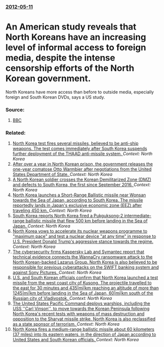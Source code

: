 ### [2012-05-11](/news/2012/05/11/index.md)

# An American study reveals that North Koreans have an increasing level of informal access to foreign media, despite the intense censorship efforts of the North Korean government. 

North Koreans have more access than before to outside media, especially foreign and South Korean DVDs, says a US study.


### Source:

1. [BBC](http://www.bbc.co.uk/news/world-asia-18030692)

### Related:

1. [North Korea test fires several missiles, believed to be anti-ship weapons. The test comes immediately after South Korea suspends further deployment of the THAAD anti-missile system. ](/news/2017/06/8/north-korea-test-fires-several-missiles-believed-to-be-anti-ship-weapons-the-test-comes-immediately-after-south-korea-suspends-further-dep.md) _Context: North Korea_
2. [After over a year in North Korean prison, the government releases the one-year comatose Otto Warmbier after negotiations from the United States Department of State. ](/news/2017/06/13/after-over-a-year-in-north-korean-prison-the-government-releases-the-one-year-comatose-otto-warmbier-after-negotiations-from-the-united-sta.md) _Context: North Korea_
3. [A North Korean soldier crosses the Korean Demilitarized Zone (DMZ) and defects to South Korea, the first since September 2016. ](/news/2017/06/13/a-north-korean-soldier-crosses-the-korean-demilitarized-zone-dmz-and-defects-to-south-korea-the-first-since-september-2016.md) _Context: North Korea_
4. [North Korea launches a Short-Range Ballistic missile near Wonsan towards the Sea of Japan, according to South Korea. The missile reportedly lands in Japan's exclusive economic zone (EEZ) after traveling 450 km. ](/news/2017/05/29/north-korea-launches-a-short-range-ballistic-missile-near-wansan-towards-the-sea-of-japan-according-to-south-korea-the-missile-reportedly.md) _Context: North Korea_
5. [South Korea reports North Korea fired a Pukguksong-2 intermediate-range ballistic missile that flew 500 km before landing in the Sea of Japan. ](/news/2017/05/21/south-korea-reports-north-korea-fired-a-pukguksong-2-intermediate-range-ballistic-missile-that-flew-500-km-before-landing-in-the-sea-of-japa.md) _Context: North Korea_
6. [  North Korea vows to accelerate its nuclear weapons programme to "maximum pace" and test a nuclear device "at any time" in response to U.S. President Donald Trump's aggressive stance towards the regime. ](/news/2017/05/2/north-korea-vows-to-accelerate-its-nuclear-weapons-programme-to-amaximum-pacea-and-test-a-nuclear-device-aat-any-timea-in-response.md) _Context: North Korea_
7. [The cybersecurity firms Kaspersky Lab and Symantec report that technical evidence connects the WannaCry ransomware attack to the North Korean-backed Lazarus Group. North Korea is also believed to be responsible for previous cyberattacks on the SWIFT banking system and against Sony Pictures. ](/news/2017/05/16/the-cybersecurity-firms-kaspersky-lab-and-symantec-report-that-technical-evidence-connects-the-wannacry-ransomware-attack-to-the-north-korea.md) _Context: North Korea_
8. [U.S. and South Korean officials confirm that North Korea launched a test missile from the west coast city of Kusong. The projectile travelled to the east for 30 minutes and 435|mi|km reaching an altitude of more than 1245|mi|km before landing in the Sea of Japan, 60|mi|km south of the Russian city of Vladivostok. ](/news/2017/05/14/u-s-and-south-korean-officials-confirm-that-north-korea-launched-a-test-missile-from-the-west-coast-city-of-kusong-the-projectile-travelle.md) _Context: North Korea_
9. [The United States Pacific Command deploys warships, including the USS ''Carl Vinson'', to move towards the Korean Peninsula following North Korea's recent tests with weapons of mass destruction and opposition to the Sharyat missile strike. North Korea is also reclassified as a state sponsor of terrorism. ](/news/2017/04/9/the-united-states-pacific-command-deploys-warships-including-the-uss-carl-vinson-to-move-towards-the-korean-peninsula-following-north.md) _Context: North Korea_
10. [North Korea fires a medium-range ballistic missile about 60 kilometers (37 miles) into its eastern waters, in the direction of Japan according to United States and South Korean officials. ](/news/2017/04/5/north-korea-fires-a-medium-range-ballistic-missile-about-60-kilometers-37-miles-into-its-eastern-waters-in-the-direction-of-japan-accordi.md) _Context: North Korea_
